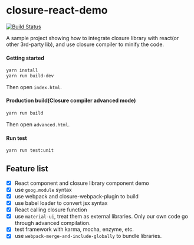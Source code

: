 # closure-react-demo

[![Build Status](https://travis-ci.org/BrotherJing/closure-react-demo.svg?branch=master)](https://travis-ci.org/BrotherJing/closure-react-demo)

A sample project showing how to integrate closure library with react(or other 3rd-party lib), and use closure compiler to minify the code.

#### Getting started

```bash
yarn install
yarn run build-dev
```
Then open `index.html`.

#### Production build(Closure compiler advanced mode)

```bash
yarn run build
```
Then open `advanced.html`.

#### Run test

```bash
yarn run test:unit 
```

## Feature list

- [x] React component and closure library component demo
- [x] use `goog.module` syntax
- [x] use webpack and closure-webpack-plugin to build
- [x] use babel loader to convert jsx syntax
- [x] React calling closure function
- [x] use `material-ui`, treat them as external libraries. Only our own code go through advanced compilation.
- [x] test framework with karma, mocha, enzyme, etc.
- [x] use `webpack-merge-and-include-globally` to bundle libraries.
